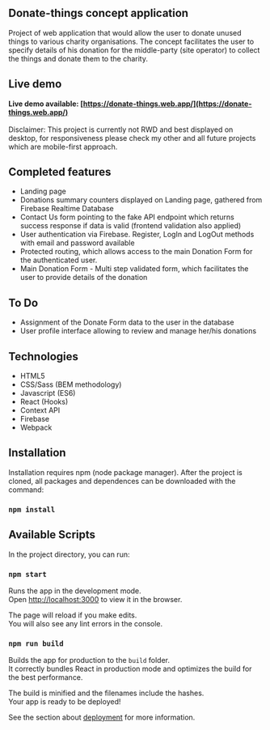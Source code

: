 ## Donate-things concept application
Project of web application that would allow the user to donate unused things to various charity organisations.
The concept facilitates the user to specify details of his donation for the middle-party (site operator) to collect the things and donate them to the charity. 

## Live demo
<b>Live demo available: [https://donate-things.web.app/](https://donate-things.web.app/)</b>
<br/><br/>
Disclaimer: This project is currently not RWD and best displayed on desktop, for responsiveness please check my other and all future projects which are mobile-first approach.

## Completed features
* Landing page
* Donations summary counters displayed on Landing page, gathered from Firebase Realtime Database
* Contact Us form pointing to the fake API endpoint which returns success response if data is valid (frontend validation also applied)
* User authentication via Firebase. Register, LogIn and LogOut methods with email and password available
* Protected routing, which allows access to the main Donation Form for the authenticated user.
* Main Donation Form - Multi step validated form, which facilitates the user to provide details of the donation

## To Do
* Assignment of the Donate Form data to the user in the database
* User profile interface allowing to review and manage her/his donations

## Technologies
* HTML5
* CSS/Sass (BEM methodology)
* Javascript (ES6)
* React (Hooks)
* Context API
* Firebase
* Webpack

## Installation

Installation requires npm (node package manager). After the project is cloned, all packages and dependences can be downloaded with the command:

### `npm install`

## Available Scripts

In the project directory, you can run:

### `npm start`

Runs the app in the development mode.<br />
Open [http://localhost:3000](http://localhost:3000) to view it in the browser.

The page will reload if you make edits.<br />
You will also see any lint errors in the console.

### `npm run build`

Builds the app for production to the `build` folder.<br />
It correctly bundles React in production mode and optimizes the build for the best performance.

The build is minified and the filenames include the hashes.<br />
Your app is ready to be deployed!

See the section about [deployment](https://facebook.github.io/create-react-app/docs/deployment) for more information.

